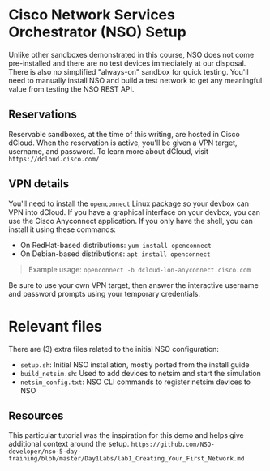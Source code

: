 # Cisco Network Services Orchestrator (NSO) Setup
Unlike other sandboxes demonstrated in this course, NSO does not come
pre-installed and there are no test devices immediately at our disposal.
There is also no simplified "always-on" sandbox for quick testing.
You'll need to manually install NSO and build a test network to get
any meaningful value from testing the NSO REST API.

## Reservations
Reservable sandboxes, at the time of this writing, are hosted in Cisco dCloud.
When the reservation is active, you'll be given a VPN target, username,
and password. To learn more about dCloud, visit `https://dcloud.cisco.com/`

## VPN details
You'll need to install the `openconnect` Linux package so your devbox can
VPN into dCloud. If you have a graphical interface on your devbox, you can
use the Cisco Anyconnect application. If you only have the shell, you
can install it using these commands:
  * On RedHat-based distributions: `yum install openconnect`
  * On Debian-based distributions: `apt install openconnect`

> Example usage: `openconnect -b dcloud-lon-anyconnect.cisco.com`

Be sure to use your own VPN target, then answer the interactive username
and password prompts using your temporary credentials.

# Relevant files
There are (3) extra files related to the initial NSO configuration:
  * `setup.sh`: Initial NSO installation, mostly ported from the install guide
  * `build_netsim.sh`: Used to add devices to netsim and start the simulation
  * `netsim_config.txt`: NSO CLI commands to register netsim devices to NSO

## Resources
This particular tutorial was the inspiration for this demo and helps give
additional context around the setup.
`https://github.com/NSO-developer/nso-5-day-training/blob/master/Day1Labs/lab1_Creating_Your_First_Network.md`
